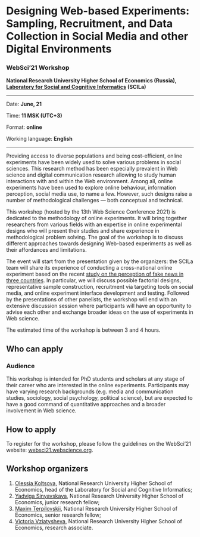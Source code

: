 # Designing Web-based Experiments: Sampling, Recruitment, and Data Collection in Social Media and other Digital Environments

### __WebSci’21 Workshop__

__National Research University Higher School of Economics (Russia),
[Laboratory for Social and Cognitive Informatics](https://scila.hse.ru/en/) (SCILa)__

---

Date: __June, 21__

Time: __11 MSK (UTC+3)__

Format: __online__

Working language: __English__

---

Providing access to diverse populations and being cost-efficient,
online experiments have been widely used to solve various problems
in social sciences. This research method has been especially
prevalent in Web science and digital communication research allowing
to study human interactions with and within the Web environment.
Among all, online experiments have been used to explore online
behaviour, information perception, social media use, to name a few.
However, such designs raise a number of methodological challenges —
both conceptual and technical.

This workshop (hosted by the 13th Web Science Conference 2021) is
dedicated to the methodology of online experiments. It will bring
together researchers from various fields with an expertise in online
experimental designs who will present their studies and share
experience in methodological problem solving. The goal of the
workshop is to discuss different approaches towards designing
Web-based experiments as well as their affordances and limitations.

The event will start from the presentation given by the
organizers: the SCILa team will share its experience of
conducting a cross-national online experiment based on the
recent [study on the perception of fake news in three countries](https://scila.hse.ru/en/fakenews).
In particular, we will discuss possible factorial designs,
representative sample construction, recruitment via targeting
tools on social media, and online experiment interface
development and testing. Followed by the presentations of other
panelists, the workshop will end with an extensive discussion
session where participants will have an opportunity to advise
each other and exchange broader ideas on the use of experiments
in Web science.

The estimated time of the workshop is between 3 and 4 hours.

## Who can apply

### Audience

This workshop is intended for PhD students and scholars at any
stage of their career who are interested in the online
experiments. Participants may have varying research backgrounds
(e.g. media and communication studies, sociology, social
psychology, political science), but are expected to have a good
command of quantitative approaches and a broader involvement in
Web science. 

## How to apply

To register for the workshop, please follow the guidelines on
the WebSci’21 website: [websci21.webscience.org](https://websci21.webscience.org).

## Workshop organizers

1. [Olessia Koltsova](https://www.hse.ru/en/org/persons/202747), National Research University Higher School of Economics, head of the Laboratory for Social and Cognitive Informatics;
2. [Yadviga Sinyavskaya](https://www.hse.ru/org/persons/130071048), National Research University Higher School of Economics, junior research fellow;
3. [Maxim Terpilovskii](https://www.hse.ru/staff/mterpilowski), National Research University Higher School of Economics, senior research fellow;
4. [Victoria Vziatysheva](https://www.hse.ru/org/persons/254307803), National Research University Higher School of Economics, research associate.

